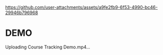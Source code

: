 
https://github.com/user-attachments/assets/a9fe2fb9-6f53-4990-bc46-29946b796968
# DEMO

Uploading Course Tracking Demo.mp4…
